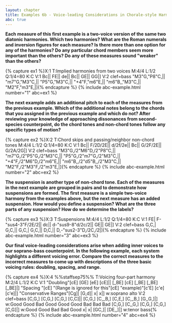 ```yaml
---
layout: chapter
title: Examples 6b - Voice-leading Considerations in Chorale-style Harmony
abc: true
---
```


**Each measure of this first example is a two-voice version of the same two diatonic harmonies. Which two harmonies? What are the Roman numerals and inversion figures for each measure? Is there more than one option for any of the harmonies? Do any particular chord members seem more important than the others? Do any of these measures sound "weaker" than the others?**

{% capture ex1 %}X:1
T:Implied harmonies from two voices
M:4/4
L:1/2
Q:1/4=80
K:C
V:1
Bc|| FE|| de|| Bc|| GE|| GG|]
V:2 clef=bass
"M3"G,"P8"C,|| "m7"G,"M3"C,|| "P5"G,"M3"C,|| "+4"F,"m6"E,|| "m6"B,,"M3"C,|| "M2"F,"m3"E,|]{% endcapture %}
{% include abc-example.html number="1" abc=ex1 %}

**The next example adds an additional pitch to each of the measures from the previous example. Which of the additional notes belong to the chords that you assigned in the previous example and which do not? After reviewing your knowledge of approaching dissonances from second-species counterpoint, do the chord tones and non-chord tones follow any specific types of motion?**

{% capture ex2 %}X:2
T:Chord skips and passing/neighbor non-chord tones
M:4/4
L:1/2
Q:1/4=80
K:C
V:1
Bc|| F/2D/2E|| d/2f/2e|| Bc|| G/2F/2E|| G/2A/2G|]
V:2 clef=bass
"M3"G,/2"M6"D,/2"P8"C,|| "m7"G,/2"P5"G,/2"M3"C,|| "P5"G,/2"m7"G,/2"M3"C,|| "+4"F,/2"M6"D,/2"m6"E,|| "m6"B,,/2"d5"B,,/2"M3"C,|| "M2"F,/2"M3"F,/2"m3"E,|]{% endcapture %}
{% include abc-example.html number="2" abc=ex2 %}

**The suspension is another type of non-chord tone. Each of the measures in the next example are grouped in pairs and to demonstrate how suspensions are formed. The first measure is a simple two-voice harmony from the examples above, but the next measure has an added suspension. How would you define a suspension? What are the three parts of any suspension? How do we determine the labels?**

{% capture ex3 %}X:3
T:Suspensions
M:4/4
L:1/2
Q:1/4=80
K:C
V:1
FE| F-"sus4-3"F/2E/2|| dc|| d-"sus9-8"d/2c/2|| GE|| GE|]
V:2 clef=bass
G,C,| G,C,|| G,C,| G,C,|| D,C,|| D,-"sus2-3"D,/2C,/2|]{% endcapture %}
{% include abc-example.html number="3" abc=ex3 %}

**Our final voice-leading considerations arise when adding inner voices to our soprano-bass counterpoint. In the following example, each system highlights a different voicing error. Compare the correct measures to the incorrect measures to come up with descriptions of the three basic voicing rules: doubling, spacing, and range.**

{% capture ex4 %}X:4
%%staffsep75%%
T:Voicing four-part harmony
M:2/4
L:1/2
K:C
V:1
"Doubling"[cE] [GE] [eE] [cE]|| [_BE] [cE] [_BE] [_BE] [_BE]|]
"Spacing "[cE] "(Range is ignored for this"[cE] "example)"[c'E] [c'e] [c'e]|]
"Conservative Ranges"[Cg]| [G,d]| x| x|]
w:soprano alto
V:2 clef=bass
[C,G,] [C,G,] [C,G,] [C,C]|| [C,G,] [C,_B,] [C,E,] [C,_B,] [G,,G,]|]
w:Good Good Bad Good Good Good Bad Bad Bad
[C,G,] [C,,G,] [C,G,] [C,G,] [C,G]|]
w:Good Good Bad Bad Good
x| x| [GC,]| [DE,,]|]
w:tenor bass{% endcapture %}
{% include abc-example.html number="4" abc=ex4 %}